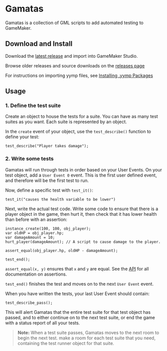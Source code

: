 # Gamatas

Gamatas is a collection of GML scripts to add automated testing to GameMaker.

## Download and Install

Download the [latest release](https://github.com/gm-core/gamatas/releases/download/v4.1.0/gamatas-4-1-0.yymp) and import into GameMaker Studio.

Browse older releases and source downloads on the [releases page](https://github.com/gm-core/gamatas/releases)

For instructions on importing yymp files, see [Installing .yymp Packages](/installing.html)

## Usage

### 1. Define the test suite

Create an object to house the tests for a suite. You can have as many test
suites as you want. Each suite is represented by an object.

In the `create` event of your object, use the `test_describe()` function to define
your test:

```GML
test_describe("Player takes damage");
```

### 2. Write some tests

Gamatas will run through tests in order based on your User Events. On
your test object, add a `User Event 0` event. This is the first user defined
event, and therefore will be the first test to run.

Now, define a specific test with `test_it()`:

```GML
test_it("causes the health variable to be lower")
```
Next, write the actual test code. Write some code to ensure that
there is a player object in the game, then hurt it, then check that it has
lower health than before with an assertion:

```GML
instance_create(100, 100, obj_player);
var oldHP = obj_player.hp;
var damageAmount = 10;
hurt_player(damageAmount); // A script to cause damage to the player.

assert_equal(obj_player.hp, oldHP - damageAmount);

test_end();
```

`assert_equal(x, y)` ensures that `x` and `y` are equal. See the [API](/gamatas/api.html) for all
documentation on assertions.

`test_end()` finishes the test and moves on to the next `User Event` event.

When you have written the tests, your last User Event should contain:

```GML
test_describe_pass();
```

This will alert Gamatas that the entire test suite for that test object has
passed, and to either continue on to the next test suite, or end the game with
a status report of all your tests.

> **Note:** When a test suite passes, Gamatas moves to the next room to begin the next test.
> make a room for each test suite that you need, containing the test runner object for that suite.

